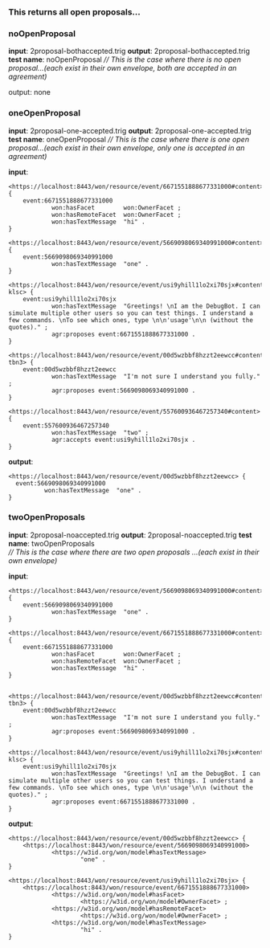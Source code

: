 ### This returns all open proposals...

### noOpenProposal
**input**: 2proposal-bothaccepted.trig
**output**: 2proposal-bothaccepted.trig
**test name**: noOpenProposal
*// This is the case where there is no open proposal...(each exist in their own envelope, both are accepted in an agreement)*
 
 output: none
 
 ### oneOpenProposal
**input**: 2proposal-one-accepted.trig
**output**: 2proposal-one-accepted.trig
**test name**:  oneOpenProposal
*// This is the case where there is one open proposal...(each exist in their own envelope, only one is accepted in an agreement)*

**input**:

```
<https://localhost:8443/won/resource/event/6671551888677331000#content> {
    event:6671551888677331000
            won:hasFacet        won:OwnerFacet ;
            won:hasRemoteFacet  won:OwnerFacet ;
            won:hasTextMessage  "hi" .
}

<https://localhost:8443/won/resource/event/5669098069340991000#content> {
    event:5669098069340991000
            won:hasTextMessage  "one" .
}

<https://localhost:8443/won/resource/event/usi9yhill1lo2xi70sjx#content-klsc> {
    event:usi9yhill1lo2xi70sjx
            won:hasTextMessage  "Greetings! \nI am the DebugBot. I can simulate multiple other users so you can test things. I understand a few commands. \nTo see which ones, type \n\n'usage'\n\n (without the quotes)." ;
            agr:proposes event:6671551888677331000 .
}

<https://localhost:8443/won/resource/event/00d5wzbbf8hzzt2eewcc#content-tbn3> {
    event:00d5wzbbf8hzzt2eewcc
            won:hasTextMessage  "I'm not sure I understand you fully." ;
            agr:proposes event:5669098069340991000 .
}

<https://localhost:8443/won/resource/event/557600936467257340#content> {
    event:557600936467257340
            won:hasTextMessage  "two" ;
            agr:accepts event:usi9yhill1lo2xi70sjx .
}
```

**output**:  

  ```
  <https://localhost:8443/won/resource/event/00d5wzbbf8hzzt2eewcc> {
    event:5669098069340991000
            won:hasTextMessage  "one" .
}
 ```

### twoOpenProposals  
**input**: 2proposal-noaccepted.trig
**output**: 2proposal-noaccepted.trig
**test name**: twoOpenProposals   
*// This is the case where there are two open proposals ...(each exist in their own envelope)*

**input**:

```
<https://localhost:8443/won/resource/event/5669098069340991000#content> {
    event:5669098069340991000
            won:hasTextMessage  "one" .
}

<https://localhost:8443/won/resource/event/6671551888677331000#content> {
    event:6671551888677331000
            won:hasFacet        won:OwnerFacet ;
            won:hasRemoteFacet  won:OwnerFacet ;
            won:hasTextMessage  "hi" .
}


<https://localhost:8443/won/resource/event/00d5wzbbf8hzzt2eewcc#content-tbn3> {
    event:00d5wzbbf8hzzt2eewcc
            won:hasTextMessage  "I'm not sure I understand you fully." ;
            agr:proposes event:5669098069340991000 .
}

<https://localhost:8443/won/resource/event/usi9yhill1lo2xi70sjx#content-klsc> {
    event:usi9yhill1lo2xi70sjx
            won:hasTextMessage  "Greetings! \nI am the DebugBot. I can simulate multiple other users so you can test things. I understand a few commands. \nTo see which ones, type \n\n'usage'\n\n (without the quotes)." ;
            agr:proposes event:6671551888677331000 .
}
```

**output**: 

```
<https://localhost:8443/won/resource/event/00d5wzbbf8hzzt2eewcc> {
    <https://localhost:8443/won/resource/event/5669098069340991000>
            <https://w3id.org/won/model#hasTextMessage>
                    "one" .
}

<https://localhost:8443/won/resource/event/usi9yhill1lo2xi70sjx> {
    <https://localhost:8443/won/resource/event/6671551888677331000>
            <https://w3id.org/won/model#hasFacet>
                    <https://w3id.org/won/model#OwnerFacet> ;
            <https://w3id.org/won/model#hasRemoteFacet>
                    <https://w3id.org/won/model#OwnerFacet> ;
            <https://w3id.org/won/model#hasTextMessage>
                    "hi" .
}
```